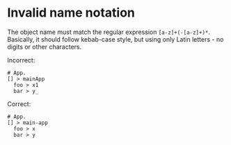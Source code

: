 # Invalid name notation

The object name must match the regular expression `[a-z]+(-[a-z]+)*`.
Basically, it should follow kebab-case style,
but using only Latin letters - no digits or other characters.

Incorrect:

```eo
# App.
[] > mainApp
  foo > x1
  bar > y_
```

Correct:

```eo
# App.
[] > main-app
  foo > x
  bar > y
```
